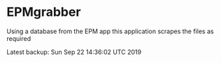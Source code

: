 # EPMgrabber
Using a database from the EPM app this application scrapes the files as required


Latest backup: Sun Sep 22 14:36:02 UTC 2019
